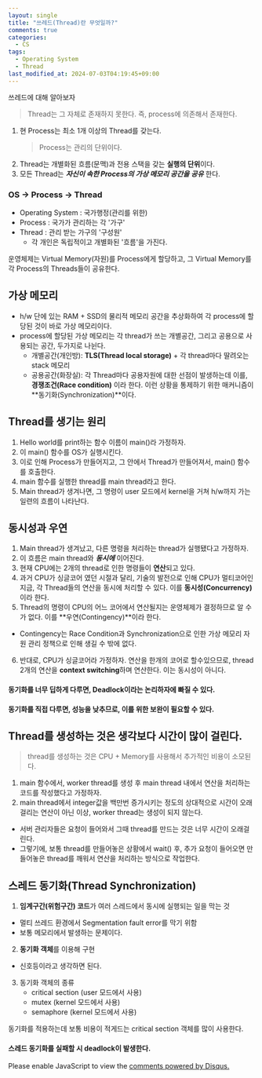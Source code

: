 ```yaml
---
layout: single
title: "쓰레드(Thread)란 무엇일까?"
comments: true
categories:
  - CS
tags:
  - Operating System
  - Thread
last_modified_at: 2024-07-03T04:19:45+09:00
---
```


쓰레드에 대해 알아보자

> Thread는 그 자체로 존재하지 못한다. 즉, process에 의존해서 존재한다.

1. 현 Process는 최소 1개 이상의 Thread를 갖는다.
   > Process는 관리의 단위이다.
2. Thread는 개별화된 흐름(문맥)과 전용 스택을 갖는 **실행의 단위**이다.
3. 모든 Thread는 **_자신이 속한 Process의 가상 메모리 공간을 공유_** 한다.

### OS -> Process -> Thread

- Operating System : 국가행정(관리를 위한)
- Process : 국가가 관리하는 각 '가구'
- Thread : 관리 받는 가구의 '구성원'
  - 각 개인은 독립적이고 개별화된 '흐름'을 가진다.

운영체제는 Virtual Memory(자원)를 Process에게 할당하고, 그 Virtual Memory를 각 Process의 Threads들이 공유한다.

## 가상 메모리

- h/w 단에 있는 RAM + SSD의 물리적 메모리 공간을 추상화하여 각 process에 할당된 것이 바로 가상 메모리이다.
- process에 할당된 가상 메모리는 각 thread가 쓰는 개별공간, 그리고 공용으로 사용되는 공간, 두가지로 나뉜다.
  - 개별공간(개인방): **TLS(Thread local storage)** + 각 thread마다 딸려오는 stack 메모리
  - 공용공간(화장실): 각 Thread마다 공용자원에 대한 선점이 발생하는데 이를, **경쟁조건(Race condition)** 이라 한다. 이런 상황을 통제하기 위한 매커니즘이 **동기화(Synchronization)**이다.

## Thread를 생기는 원리

1. Hello world를 print하는 함수 이름이 main()라 가정하자.
2. 이 main() 함수를 OS가 실행시킨다.
3. 이로 인해 Process가 만들어지고, 그 안에서 Thread가 만들어져서, main() 함수를 호출한다.
4. main 함수를 실행한 thread를 main thread라고 한다.
5. Main thread가 생겨나면, 그 명령이 user 모드에서 kernel을 거쳐 h/w까지 가는 일련의 흐름이 나타난다.

## 동시성과 우연

1. Main thread가 생겨났고, 다른 명령을 처리하는 thread가 실행됐다고 가정하자.
2. 이 흐름은 main thread와 **_동시에_** 이어진다.
3. 현재 CPU에는 2개의 thread로 인한 명령들이 **연산**되고 있다.
4. 과거 CPU가 싱글코어 였던 시절과 달리, 기술의 발전으로 인해 CPU가 멀티코어인 지금, 각 Thread들의 연산을 동시에 처리할 수 있다. 이를 **동시성(Concurrency)** 이라 한다.
5. Thread의 명령이 CPU의 어느 코어에서 연산될지는 운영체제가 결정하므로 알 수가 없다. 이를 **우연(Contingency)**이라 한다.

- Contingency는 Race Condition과 Synchronization으로 인한 가상 메모리 자원 관리 정책으로 인해 생길 수 밖에 없다.

6. 반대로, CPU가 싱글코어라 가정하자. 연산을 한개의 코어로 할수있으므로, thread 2개의 연산을 **context switching**하며 연산한다. 이는 동시성이 아니다.

#### 동기화를 너무 딥하게 다루면, Deadlock이라는 논리하자에 빠질 수 있다.

#### 동기화를 직접 다루면, 성능을 낮추므로, 이를 위한 보완이 필요할 수 있다.

## Thread를 생성하는 것은 생각보다 시간이 많이 걸린다.

> thread를 생성하는 것은 CPU + Memory를 사용해서 추가적인 비용이 소모된다.

1. main 함수에서, worker thread를 생성 후 main thread 내에서 연산을 처리하는 코드를 작성했다고 가정하자.
2. main thread에서 integer값을 백만번 증가시키는 정도의 상대적으로 시간이 오래걸리는 연산이 아닌 이상, worker thread는 생성이 되지 않는다.

- 서버 관리자들은 요청이 들어와서 그때 thread를 만드는 것은 너무 시간이 오래걸린다.
- 그렇기에, 보통 thread를 만들어놓은 상황에서 wait() 후, 추가 요청이 들어오면 만들어놓은 thread를 깨워서 연산을 처리하는 방식으로 작업한다.

## 스레드 동기화(Thread Synchronization)

1. **임계구간(위험구간) 코드**가 여러 스레드에서 동시에 실행되는 일을 막는 것

- 멀티 쓰레드 환경에서 Segmentation fault error를 막기 위함
- 보통 메모리에서 발생하는 문제이다.

2. **동기화 객체**를 이용해 구현

- 신호등이라고 생각하면 된다.

3. 동기화 객체의 종류
   - critical section (user 모드에서 사용)
   - mutex (kernel 모드에서 사용)
   - semaphore (kernel 모드에서 사용)

동기화를 적용하는데 보통 비용이 적게드는 critical section 객체를 많이 사용한다.

#### 스레드 동기화를 실패할 시 deadlock이 발생한다.

<div id="disqus_thread"></div>
<script>
/**
*  RECOMMENDED CONFIGURATION VARIABLES: EDIT AND UNCOMMENT THE SECTION BELOW TO INSERT DYNAMIC VALUES FROM YOUR PLATFORM OR CMS.
*  LEARN WHY DEFINING THESE VARIABLES IS IMPORTANT: https://disqus.com/admin/universalcode/#configuration-variables    */

var disqus_config = function () {
this.page.url = "{{ page.url | absolute_url }};"; // Replace PAGE_URL with your page's canonical URL variable
this.page.identifier = "{{ page.id }}";; // Replace PAGE_IDENTIFIER with your page's unique identifier variable
};

(function() { // DON'T EDIT BELOW THIS LINE
var d = document, s = d.createElement('script');
s.src = 'https://{{ site.comments.disqus.shortname }}.disqus.com/embed.js';
s.setAttribute('data-timestamp', +new Date());
(d.head || d.body).appendChild(s);
})();
</script>
<noscript>Please enable JavaScript to view the <a href="https://disqus.com/?ref_noscript">comments powered by Disqus.</a></noscript>
